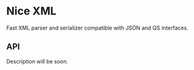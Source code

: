 # Nice XML

Fast XML parser and serializer compatible with JSON and QS interfaces.

## API

Description will be soon.

